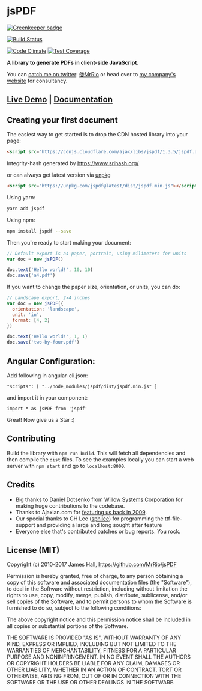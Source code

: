 # jsPDF

[![Greenkeeper badge](https://badges.greenkeeper.io/MrRio/jsPDF.svg)](https://greenkeeper.io/)

[![Build Status](https://saucelabs.com/buildstatus/jspdf)](https://saucelabs.com/beta/builds/526e7fda50bd4f97a854bf10f280305d)

[![Code Climate](https://codeclimate.com/repos/57f943855cdc43705e00592f/badges/2665cddeba042dc5191f/gpa.svg)](https://codeclimate.com/repos/57f943855cdc43705e00592f/feed) [![Test Coverage](https://codeclimate.com/repos/57f943855cdc43705e00592f/badges/2665cddeba042dc5191f/coverage.svg)](https://codeclimate.com/repos/57f943855cdc43705e00592f/coverage)

**A library to generate PDFs in client-side JavaScript.**

You can [catch me on twitter](http://twitter.com/MrRio): [@MrRio](http://twitter.com/MrRio) or head over to [my company's website](http://parall.ax) for consultancy.

## [Live Demo](http://rawgit.com/MrRio/jsPDF/master/) | [Documentation](http://rawgit.com/MrRio/jsPDF/master/docs/)

## Creating your first document

The easiest way to get started is to drop the CDN hosted library into your page:

```html
<script src="https://cdnjs.cloudflare.com/ajax/libs/jspdf/1.3.5/jspdf.debug.js" integrity="sha384-CchuzHs077vGtfhGYl9Qtc7Vx64rXBXdIAZIPbItbNyWIRTdG0oYAqki3Ry13Yzu" crossorigin="anonymous"></script>
```

Integrity-hash generated by https://www.srihash.org/

or can always get latest version via [unpkg](https://unpkg.com/#/)

```html
<script src="https://unpkg.com/jspdf@latest/dist/jspdf.min.js"></script>
```

Using yarn:

```bash
yarn add jspdf
```

Using npm:

```bash
npm install jspdf --save
```

Then you're ready to start making your document:

```javascript
// Default export is a4 paper, portrait, using milimeters for units
var doc = new jsPDF()

doc.text('Hello world!', 10, 10)
doc.save('a4.pdf')
```

If you want to change the paper size, orientation, or units, you can do:

```javascript
// Landscape export, 2×4 inches
var doc = new jsPDF({
  orientation: 'landscape',
  unit: 'in',
  format: [4, 2]
})

doc.text('Hello world!', 1, 1)
doc.save('two-by-four.pdf')
```
## Angular Configuration:

Add following in angular-cli.json:
```
"scripts": [ "../node_modules/jspdf/dist/jspdf.min.js" ]
```
and import it in your component:
```
import * as jsPDF from 'jspdf'
```


Great! Now give us a Star :)

## Contributing
Build the library with `npm run build`. This will fetch all dependencies and then compile the `dist` files. To see the examples locally you can start a web server with `npm start` and go to `localhost:8000`.

## Credits
- Big thanks to Daniel Dotsenko from [Willow Systems Corporation](https://github.com/willowsystems) for making huge contributions to the codebase.
- Thanks to Ajaxian.com for [featuring us back in 2009](http://ajaxian.com/archives/dynamically-generic-pdfs-with-javascript).
- Our special thanks to GH Lee ([sphilee](https://github.com/sphilee)) for programming the ttf-file-support and providing a large and long sought after feature
- Everyone else that's contributed patches or bug reports. You rock.

## License (MIT)
Copyright (c) 2010-2017 James Hall, https://github.com/MrRio/jsPDF

Permission is hereby granted, free of charge, to any person obtaining
a copy of this software and associated documentation files (the
"Software"), to deal in the Software without restriction, including
without limitation the rights to use, copy, modify, merge, publish,
distribute, sublicense, and/or sell copies of the Software, and to
permit persons to whom the Software is furnished to do so, subject to
the following conditions:

The above copyright notice and this permission notice shall be
included in all copies or substantial portions of the Software.

THE SOFTWARE IS PROVIDED "AS IS", WITHOUT WARRANTY OF ANY KIND,
EXPRESS OR IMPLIED, INCLUDING BUT NOT LIMITED TO THE WARRANTIES OF
MERCHANTABILITY, FITNESS FOR A PARTICULAR PURPOSE AND
NONINFRINGEMENT. IN NO EVENT SHALL THE AUTHORS OR COPYRIGHT HOLDERS BE
LIABLE FOR ANY CLAIM, DAMAGES OR OTHER LIABILITY, WHETHER IN AN ACTION
OF CONTRACT, TORT OR OTHERWISE, ARISING FROM, OUT OF OR IN CONNECTION
WITH THE SOFTWARE OR THE USE OR OTHER DEALINGS IN THE SOFTWARE.
